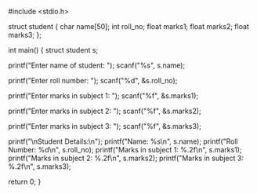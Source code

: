 #include <stdio.h>

struct student {
  char name[50];
  int roll_no;
  float marks1;
  float marks2;
  float marks3;
};

int main() {
  struct student s;
  
  printf("Enter name of student: ");
  scanf("%s", s.name);
  
  printf("Enter roll number: ");
  scanf("%d", &s.roll_no);
  
  printf("Enter marks in subject 1: ");
  scanf("%f", &s.marks1);
  
  printf("Enter marks in subject 2: ");
  scanf("%f", &s.marks2);
  
  printf("Enter marks in subject 3: ");
  scanf("%f", &s.marks3);
  
  printf("\nStudent Details:\n");
  printf("Name: %s\n", s.name);
  printf("Roll Number: %d\n", s.roll_no);
  printf("Marks in subject 1: %.2f\n", s.marks1);
  printf("Marks in subject 2: %.2f\n", s.marks2);
  printf("Marks in subject 3: %.2f\n", s.marks3);
  
  return 0;
}

